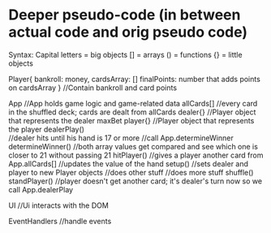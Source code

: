 # Deeper pseudo-code (in between actual code and orig pseudo code)

Syntax:
Capital letters = big objects
[] = arrays
() = functions
{} = little objects

Player{
  bankroll: money,
  cardsArray: []
  finalPoints: number that adds points on cardsArray
}  //Contain bankroll and card points

App
  //App holds game logic and game-related data
  allCards[] //every card in the shuffled deck; cards are dealt from allCards
  dealer{}    //Player object that represents the dealer
  maxBet
  player{}    //Player object that represents the player
  dealerPlay()  
    //dealer hits until his hand is 17 or more
    //call App.determineWinner
  determineWinner() //both array values get compared and see which one is closer to 21 without passing 21
  hitPlayer()
    //gives a player another card from App.allCards[]
    //updates the value of the hand
  setup()
    //sets dealer and player to new Player objects
    //does other stuff
    //does more stuff
  shuffle()
  standPlayer()
    //player doesn't get another card; it's dealer's turn now so we call App.dealerPlay


UI
  //Ui interacts with the DOM

EventHandlers
  //handle events
